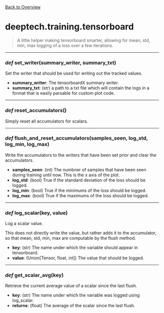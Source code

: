 [Back to Overview](../../README.md)



# deeptech.training.tensorboard

> A little helper making tensorboard smarter, allowing for mean, std, min, max logging of a loss over a few iterations.


---
### *def* **set_writer**(summary_writer, summary_txt)

Set the writer that should be used for writing out the tracked values.

* **summary_writer**: The tensorboardX summary writer.
* **summary_txt**: (str) a path to a txt file which will contain the logs in a format that is easily parsable for custom plot code.


---
### *def* **reset_accumulators**()

Simply reset all accumulators for scalars.


---
### *def* **flush_and_reset_accumulators**(samples_seen, log_std, log_min, log_max)

Write the accumulators to the writers that have been set prior and clear the accumulators.

* **samples_seen**: (int) The numbner of samples that have been seen during training until now. This is the x axis of the plot.
* **log_std**: (bool) True if the standard deviation of the loss should be logged.
* **log_min**: (bool) True if the minimums of the loss should be logged.
* **log_max**: (bool) True if the maximums of the loss should be logged.


---
### *def* **log_scalar**(key, value)

Log a scalar value.

This does not directly write the value, but rather adds it to the accumulator, so that mean, std, min, max are computable by the flush method.

* **key**: (str) The name under which the variable should appear in tensorboard.
* **value**: (Union[Tensor, float, int]) The value that should be logged.


---
### *def* **get_scalar_avg**(key)

Retrieve the current average value of a scalar since the last flush.

* **key**: (str) The name under which the variable was logged using log_scalar.
* **returns**: (float) The average of the scalar since the last flush.


